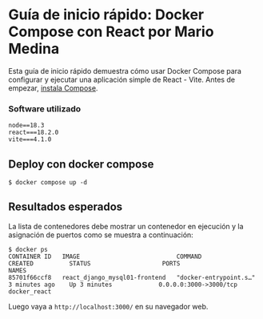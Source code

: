 # Guía de inicio rápido: Docker Compose con React por Mario Medina

Esta guía de inicio rápido demuestra cómo usar Docker Compose para configurar y ejecutar una aplicación simple de React - Vite. Antes de empezar,
[instala Compose](https://docs.docker.com/compose/install/).

### Software utilizado

```
node==18.3
react===18.2.0
vite===4.1.0
```

## Deploy con docker compose

```
$ docker compose up -d
```

## Resultados esperados

La lista de contenedores debe mostrar un contenedor en ejecución y la asignación de puertos como se muestra a continuación:
```
$ docker ps
CONTAINER ID   IMAGE                           COMMAND                  CREATED          STATUS                    PORTS                               NAMES
85701f66ccf8   react_django_mysql01-frontend   "docker-entrypoint.s…"   3 minutes ago    Up 3 minutes             0.0.0.0:3000->3000/tcp              docker_react
```

Luego vaya a `http://localhost:3000/` en su navegador web.